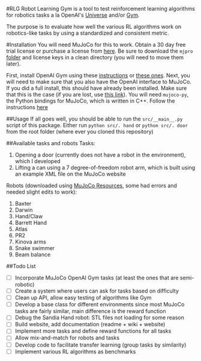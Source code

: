 #RLG
Robot Learning Gym is a tool to test reinforcement learning algorithms for robotics tasks a la OpenAI's [Universe](https://universe.openai.com/) and/or [Gym](https://gym.openai.com).

The purpose is to evaluate how well the various RL algorithms work on robotics-like tasks by using a standardized and consistent metric.

#Installation
You will need MuJoCo for this to work. Obtain a 30 day free trial license or purchase a license from [here](https://www.roboti.us/license.html). Be sure to download the `mjpro` [folder](https://www.roboti.us/) and license keys in a clean directory (you will need to move them later).

First, install OpenAI Gym using these [instructions](https://github.com/openai/gym#installation) or [these ones](https://gym.openai.com/docs).
Next, you will need to make sure that you also have the OpenAI interface to MuJoCo. If you did a full install, this should have already been installed. Make sure that this is the case (if you are lost, use [this link](https://github.com/openai/gym#mujoco)).
You will need `mujoco-py`, the Python bindings for MuJoCo, which is written in C++. Follow the instructions [here](https://github.com/openai/mujoco-py#obtaining-the-binaries-and-license-key)

##Usage
If all goes well, you should be able to run the `src/__main__.py` script of this package.
Either run `python src/. hand` or `python src/. door` from the root folder (where ever you cloned this repository)

##Available tasks and robots
Tasks:

1. Opening a door (currently does not have a robot in the environment), which I developed
2. Lifting a can using a 7 degree-of-freedom robot arm, which is built using an example XML file on the MuJoCo website

Robots (downloaded using [MuJoCo Resources](http://www.mujoco.org/forum/index.php?resources/), some had errors and needed slight edits to work):

1. Baxter
2. Darwin
3. Hand/Claw
4. Barrett Hand
5. Atlas
6. PR2
7. Kinova arms
8. Snake swimmer
9. Beam balance

##Todo List
- [ ] Incorporate MuJoCo OpenAI Gym tasks (at least the ones that are semi-robotic)
- [ ] Create a system where users can ask for tasks based on difficulty
- [ ] Clean up API, allow easy testing of algorithms like Gym
- [ ] Develop a base class for different environments since most MuJoCo tasks are fairly similar, main difference is the reward function
- [ ] Debug the Sandia Hand robot: STL files not loading for some reason
- [ ] Build website, add documentation (readme + wiki + website)
- [ ] Implement more tasks and define reward functions for all tasks
- [ ] Allow mix-and-match for robots and tasks
- [ ] Develop code to facilitate transfer learning (group tasks by similarity)
- [ ] Implement various RL algorithms as benchmarks 
